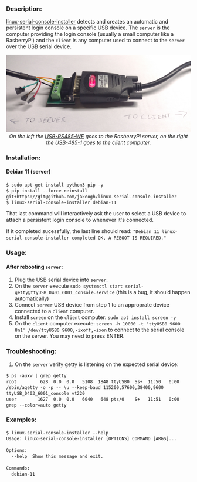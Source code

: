 <!--- NOTE! THIS FILE IS AUTOMATICALLY GENERATED, IF YOU ARE READING THIS, YOU ARE EDITING THE WRONG FILE --->
### Description:
[linux-serial-console-installer](https://github.com/jakeogh/linux-serial-console-installer) detects and creates an automatic and persistent login console on a specific USB device. The `server` is the computer providing the login console (usually a small computer like a RasberryPi) and the `client` is any computer used to connect to the `server` over the USB serial device.

<p align="center">
<img src="https://github.com/jakeogh/linux-serial-console-installer/raw/master/example.jpg" width="700">
<br>
<em>On the left the <a href="https://ftdichip.com/products/usb-rs485-we-1800-bt/">USB-RS485-WE</a> goes to the RasberryPi server, on the right the <a href="https://www.commfront.com/products/usb-to-2-wire-rs485-adapter-converter">USB-485-1</a> goes to the client computer.</em>
</p>

### Installation:

#### Debian 11 (server)
```
$ sudo apt-get install python3-pip -y
$ pip install --force-reinstall git+https://git@github.com/jakeogh/linux-serial-console-installer
$ linux-serial-console-installer debian-11
```

That last command will interactively ask the user to select a USB device to attach a persistent login console to whenever it's connected.

If it completed sucessfully, the last line should read:
```"Debian 11 linux-serial-console-installer completed OK, A REBOOT IS REQUIRED."```

### Usage:

#### After rebooting `server`:

1. Plug the USB serial device into `server`.
2. On the `server` execute `sudo systemctl start serial-getty@ttyUSB_0403_6001_console.service` (this is a bug, it should happen automatically)
3. Connect `server` USB device from step 1 to an approprate device connected to a `client` computer.
4. Install `screen` on the `client` computer: `sudo apt install screen -y`
5. On the `client` computer execute: `screen -h 10000 -t 'ttyUSB0 9600 8n1' /dev/ttyUSB0 9600,-ixoff,-ixon` to connect to the serial console on the server. You may need to press ENTER.


### Troubleshooting:

1. On the `server` verify getty is listening on the expected serial device:

```
$ ps -auxw | grep getty
root         628  0.0  0.0   5108  1848 ttyUSB0  Ss+  11:50   0:00 /sbin/agetty -o -p -- \u --keep-baud 115200,57600,38400,9600 ttyUSB_0403_6001_console vt220
user        1627  0.0  0.0   6040   648 pts/0    S+   11:51   0:00 grep --color=auto getty
```

### Examples:
```
$ linux-serial-console-installer --help
Usage: linux-serial-console-installer [OPTIONS] COMMAND [ARGS]...

Options:
  --help  Show this message and exit.

Commands:
  debian-11

```
